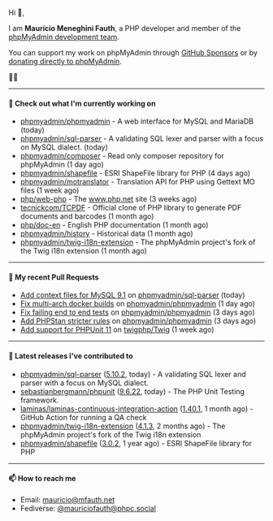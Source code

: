 Hi 👋,

I am **Maurício Meneghini Fauth**, a PHP developer and member of the [phpMyAdmin development team](https://www.phpmyadmin.net/team/?ref=github).

You can support my work on phpMyAdmin through [GitHub Sponsors](https://github.com/sponsors/MauricioFauth)
or by [donating directly to phpMyAdmin](https://www.phpmyadmin.net/donate/?ref=github).

🐘⛵

---

#### 👷 Check out what I'm currently working on

- [phpmyadmin/phpmyadmin](https://github.com/phpmyadmin/phpmyadmin) - A web interface for MySQL and MariaDB (today)
- [phpmyadmin/sql-parser](https://github.com/phpmyadmin/sql-parser) - A validating SQL lexer and parser with a focus on MySQL dialect. (today)
- [phpmyadmin/composer](https://github.com/phpmyadmin/composer) - Read only composer repository for phpMyAdmin (1 day ago)
- [phpmyadmin/shapefile](https://github.com/phpmyadmin/shapefile) - ESRI ShapeFile library for PHP (4 days ago)
- [phpmyadmin/motranslator](https://github.com/phpmyadmin/motranslator) - Translation API for PHP using Gettext MO files (1 week ago)
- [php/web-php](https://github.com/php/web-php) - The www.php.net site (3 weeks ago)
- [tecnickcom/TCPDF](https://github.com/tecnickcom/TCPDF) - Official clone of PHP library to generate PDF documents and barcodes (1 month ago)
- [php/doc-en](https://github.com/php/doc-en) - English PHP documentation (1 month ago)
- [phpmyadmin/history](https://github.com/phpmyadmin/history) - Historical data (1 month ago)
- [phpmyadmin/twig-i18n-extension](https://github.com/phpmyadmin/twig-i18n-extension) - The phpMyAdmin project&#39;s fork of the Twig i18n extension (1 month ago)

---

#### 🔨 My recent Pull Requests

- [Add context files for MySQL 9.1](https://github.com/phpmyadmin/sql-parser/pull/603) on [phpmyadmin/sql-parser](https://github.com/phpmyadmin/sql-parser) (today)
- [Fix multi-arch docker builds](https://github.com/phpmyadmin/phpmyadmin/pull/19419) on [phpmyadmin/phpmyadmin](https://github.com/phpmyadmin/phpmyadmin) (1 day ago)
- [Fix failing end to end tests](https://github.com/phpmyadmin/phpmyadmin/pull/19417) on [phpmyadmin/phpmyadmin](https://github.com/phpmyadmin/phpmyadmin) (3 days ago)
- [Add PHPStan stricter rules](https://github.com/phpmyadmin/phpmyadmin/pull/19416) on [phpmyadmin/phpmyadmin](https://github.com/phpmyadmin/phpmyadmin) (3 days ago)
- [Add support for PHPUnit 11](https://github.com/twigphp/Twig/pull/4477) on [twigphp/Twig](https://github.com/twigphp/Twig) (1 week ago)

---

#### 🔭 Latest releases I've contributed to

- [phpmyadmin/sql-parser](https://github.com/phpmyadmin/sql-parser) ([5.10.2](https://github.com/phpmyadmin/sql-parser/releases/tag/5.10.2), today) - A validating SQL lexer and parser with a focus on MySQL dialect.
- [sebastianbergmann/phpunit](https://github.com/sebastianbergmann/phpunit) ([9.6.22](https://github.com/sebastianbergmann/phpunit/releases/tag/9.6.22), today) - The PHP Unit Testing framework.
- [laminas/laminas-continuous-integration-action](https://github.com/laminas/laminas-continuous-integration-action) ([1.40.1](https://github.com/laminas/laminas-continuous-integration-action/releases/tag/1.40.1), 1 month ago) - GitHub Action for running a QA check
- [phpmyadmin/twig-i18n-extension](https://github.com/phpmyadmin/twig-i18n-extension) ([4.1.3](https://github.com/phpmyadmin/twig-i18n-extension/releases/tag/4.1.3), 2 months ago) - The phpMyAdmin project&#39;s fork of the Twig i18n extension
- [phpmyadmin/shapefile](https://github.com/phpmyadmin/shapefile) ([3.0.2](https://github.com/phpmyadmin/shapefile/releases/tag/3.0.2), 1 year ago) - ESRI ShapeFile library for PHP

---

#### 📫 How to reach me

- Email: [mauricio@mfauth.net](mailto://mauricio@mfauth.net)
- Fediverse: [@mauriciofauth@phpc.social](https://phpc.social/@mauriciofauth)
